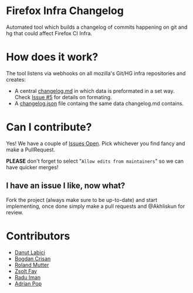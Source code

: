 # Firefox Infra Changelog
Automated tool which builds a changelog of commits happening on git and hg that could affect Firefox CI Infra.

# How does it work?
The tool listens via webhooks on all mozilla's Git/HG infra repositories and creates:
* A central [changelog.md](https://github.com/Akhliskun/firefox-infra-changelog/blob/master/changelog.md) in which data is preformated in a set way. Check [Issue #5](https://github.com/Akhliskun/firefox-infra-changelog/issues/5) for details on formating. 
* A [changelog.json](https://github.com/Akhliskun/firefox-infra-changelog/blob/master/changelog.json) file containg the same data changelog.md contains.

# Can I contribute?
Yes! We have a couple of [Issues Open](https://github.com/Akhliskun/firefox-infra-changelog/issues). 
Pick whichever you find fancy and make a PullRequest.

**PLEASE** don't forget to select "`Allow edits from maintainers`" so we can have quicker merges!

## I have an issue I like, now what?
Fork the project (always make sure to be up-to-date) and start implementing, once done simply make a pull requests and @Akhliskun for review. 

# Contributors
* [Danut Labici](https://github.com/Akhliskun)
* [Bogdan Crisan](https://github.com/bccrisan)
* [Roland Mutter](https://github.com/mutterroland)
* [Zsolt Fay](https://github.com/zsoltfay)
* [Radu Iman](https://github.com/raduiman)
* [Adrian Pop](https://github.com/popadrianc)